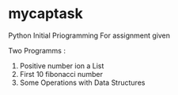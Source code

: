 # mycaptask
Python Initial Priogramming For assignment given

Two Programms :
1) Positive number ion a List
2) First 10 fibonacci number
3) Some Operations with Data Structures 
